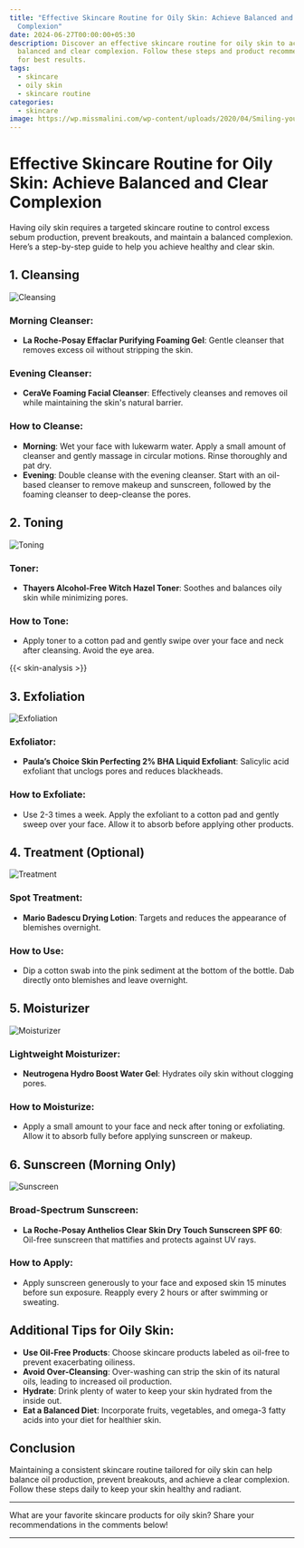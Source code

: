 ```yaml
---
title: "Effective Skincare Routine for Oily Skin: Achieve Balanced and Clear
  Complexion"
date: 2024-06-27T00:00:00+05:30
description: Discover an effective skincare routine for oily skin to achieve a
  balanced and clear complexion. Follow these steps and product recommendations
  for best results.
tags:
  - skincare
  - oily skin
  - skincare routine
categories:
  - skincare
image: https://wp.missmalini.com/wp-content/uploads/2020/04/Smiling-young-woman-applying-toner-on-her-face-in-front-of-mirror-by-Dragon-Images.jpg
---
```


# Effective Skincare Routine for Oily Skin: Achieve Balanced and Clear Complexion

Having oily skin requires a targeted skincare routine to control excess sebum production, prevent breakouts, and maintain a balanced complexion. Here’s a step-by-step guide to help you achieve healthy and clear skin.

## 1. **Cleansing**

![Cleansing](https://biologiquerechercheuk.co.uk/wp-content/uploads/2018/06/Face-cleansers.jpg)

### Morning Cleanser:
- **La Roche-Posay Effaclar Purifying Foaming Gel**: Gentle cleanser that removes excess oil without stripping the skin.

### Evening Cleanser:
- **CeraVe Foaming Facial Cleanser**: Effectively cleanses and removes oil while maintaining the skin's natural barrier.

### How to Cleanse:
- **Morning**: Wet your face with lukewarm water. Apply a small amount of cleanser and gently massage in circular motions. Rinse thoroughly and pat dry.
- **Evening**: Double cleanse with the evening cleanser. Start with an oil-based cleanser to remove makeup and sunscreen, followed by the foaming cleanser to deep-cleanse the pores.

## 2. **Toning**

![Toning](https://media.licdn.com/dms/image/C5612AQH9N03660WKVA/article-cover_image-shrink_720_1280/0/1520119305006?e=2147483647&v=beta&t=5DbkYBheL8Jzo3GpwrMJNCs-9OLyfo3ogu9gWCFydl4)

### Toner:
- **Thayers Alcohol-Free Witch Hazel Toner**: Soothes and balances oily skin while minimizing pores.

### How to Tone:
- Apply toner to a cotton pad and gently swipe over your face and neck after cleansing. Avoid the eye area.

{{< skin-analysis >}}
## 3. **Exfoliation**

![Exfoliation](https://hips.hearstapps.com/hmg-prod/images/exfoliation-1635273463.png?crop=0.668xw:1.00xh;0.211xw,0&resize=1200:*)

### Exfoliator:
- **Paula’s Choice Skin Perfecting 2% BHA Liquid Exfoliant**: Salicylic acid exfoliant that unclogs pores and reduces blackheads.

### How to Exfoliate:
- Use 2-3 times a week. Apply the exfoliant to a cotton pad and gently sweep over your face. Allow it to absorb before applying other products.

## 4. **Treatment (Optional)**

![Treatment](https://www.mayraskinclinic.com/wp-content/uploads/2021/10/Oily-Skin-Treatment_Mayra.png)
### Spot Treatment:
- **Mario Badescu Drying Lotion**: Targets and reduces the appearance of blemishes overnight.

### How to Use:
- Dip a cotton swab into the pink sediment at the bottom of the bottle. Dab directly onto blemishes and leave overnight.

## 5. **Moisturizer**

![Moisturizer](https://vibrantskinbar.com/wp-content/uploads/what-is-moisturizer.jpg)
### Lightweight Moisturizer:
- **Neutrogena Hydro Boost Water Gel**: Hydrates oily skin without clogging pores.

### How to Moisturize:
- Apply a small amount to your face and neck after toning or exfoliating. Allow it to absorb fully before applying sunscreen or makeup.

## 6. **Sunscreen (Morning Only)**

![Sunscreen](https://aqualogica.in/cdn/shop/files/Artboard1.png?v=1709889913&width=1445)

### Broad-Spectrum Sunscreen:
- **La Roche-Posay Anthelios Clear Skin Dry Touch Sunscreen SPF 60**: Oil-free sunscreen that mattifies and protects against UV rays.

### How to Apply:
- Apply sunscreen generously to your face and exposed skin 15 minutes before sun exposure. Reapply every 2 hours or after swimming or sweating.

## Additional Tips for Oily Skin:

- **Use Oil-Free Products**: Choose skincare products labeled as oil-free to prevent exacerbating oiliness.
- **Avoid Over-Cleansing**: Over-washing can strip the skin of its natural oils, leading to increased oil production.
- **Hydrate**: Drink plenty of water to keep your skin hydrated from the inside out.
- **Eat a Balanced Diet**: Incorporate fruits, vegetables, and omega-3 fatty acids into your diet for healthier skin.

## Conclusion

Maintaining a consistent skincare routine tailored for oily skin can help balance oil production, prevent breakouts, and achieve a clear complexion. Follow these steps daily to keep your skin healthy and radiant.

---

What are your favorite skincare products for oily skin? Share your recommendations in the comments below!

---
